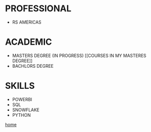 # PROFESSIONAL 
- RS AMERICAS


# ACADEMIC
- MASTERS DEGREE (IN PROGRESS)
[[COURSES IN MY MASTERES DEGREE]]
- BACHLORS DEGREE 

# SKILLS
- POWERBI
- SQL 
- SNOWFLAKE
- PYTHON 



[home](/benicerxd.github.io/README.md)
